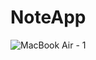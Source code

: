 # NoteApp

![MacBook Air - 1](https://github.com/Areeb786123/NoteApp/assets/56149022/d5231d53-5791-47ac-99ab-e31cf54e230c)
